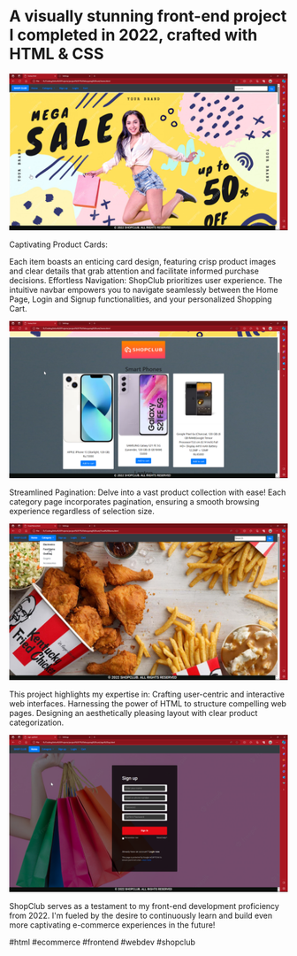 # A visually stunning front-end project I completed in 2022, crafted with HTML & CSS

![screenshot](screenshot/home.png)

Captivating Product Cards: 

Each item boasts an enticing card design, featuring crisp product images and clear details that grab attention and facilitate 
informed purchase decisions.
Effortless Navigation: ShopClub prioritizes user experience. The intuitive navbar empowers you to navigate seamlessly between the Home Page, Login and Signup 
functionalities, and your personalized Shopping Cart.

![screenshot](screenshot/home2.png)

Streamlined Pagination: Delve into a vast product collection with ease! Each category page incorporates pagination, ensuring a smooth browsing experience 
regardless of selection size.

![screenshot](screenshot/category.png)

This project highlights my expertise in:
Crafting user-centric and interactive web interfaces.
Harnessing the power of HTML to structure compelling web pages.
Designing an aesthetically pleasing layout with clear product categorization.

![screenshot](screenshot/signup.png)

ShopClub serves as a testament to my front-end development proficiency from 2022. I'm fueled by the desire to continuously learn and build even more 
captivating e-commerce experiences in the future!

#html #ecommerce #frontend #webdev #shopclub
